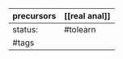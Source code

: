 | precursors | [[real anal]] |
| ---------- | ------------- |
| status:    | #tolearn      |
| #tags      |               |
